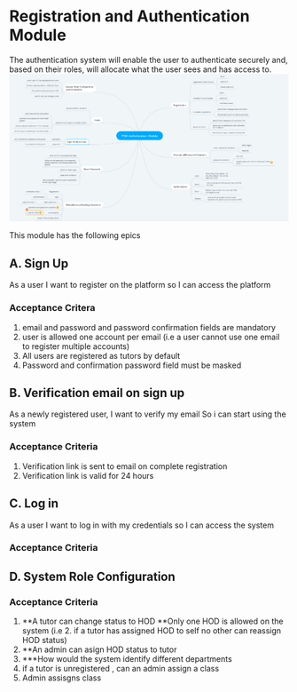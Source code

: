 # Registration and Authentication Module
The authentication system will enable the user to authenticate securely and, based on their roles, will allocate what the user sees and has access to.
![Authentication module](auth.PNG)

This module has the following epics

## A. Sign Up

As a user I want to register on the platform so I can access the platform


### Acceptance Critera

1. email and password and password confirmation fields are mandatory
2. user is allowed one account per email (i.e a user cannot use one email to register multiple accounts)
3. All users are registered as tutors by default
4. Password and confirmation password field must be masked

## B. Verification email on sign up

As a newly registered user,
I want to verify my email 
So i can start using the system

### Acceptance Criteria
1. Verification link is sent to email on complete registration
2. Verification link is valid for 24 hours

## C. Log in
As a user 
I want to log in with my credentials 
so I can access the system

### Acceptance Criteria

## D. System Role Configuration

### Acceptance Criteria
1. **A tutor can change status to HOD
**Only one HOD is allowed on the system (i.e 2. if a tutor has assigned HOD to self no other can reassign HOD status)
3. **An admin can asign HOD status to tutor
4. ***How would the system identify different departments
5. if a tutor is unregistered , can an admin assign a class
6. Admin assisgns class





```